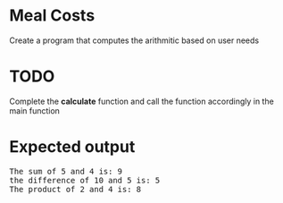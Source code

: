 # Meal Costs 
Create a program that computes the arithmitic based on user needs


# TODO
Complete the <b>calculate</b> function and call the function accordingly in the main function



# Expected output

<pre>
The sum of 5 and 4 is: 9
the difference of 10 and 5 is: 5
The product of 2 and 4 is: 8
</pre>

